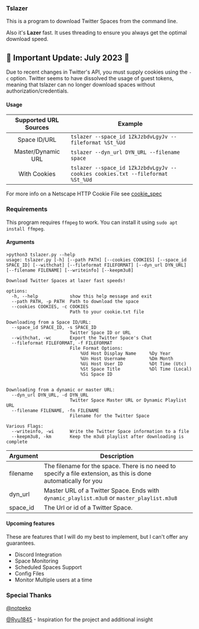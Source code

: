 ### Tslazer

This is a program to download Twitter Spaces from the command line.

Also it's **Lazer** fast. It uses threading to ensure you always get the optimal download speed.

## 🚨 Important Update: July 2023 🚨

Due to recent changes in Twitter's API, you must supply cookies using the `-c` option. Twitter seems to have dissolved the usage of guest tokens, meaning that tslazer can no longer download spaces without authorization/credentials.

#### Usage

| Supported URL Sources | Example                                                                       |
| :-------------------: | ----------------------------------------------------------------------------- |
|     Space ID/URL      | `tslazer --space_id 1ZkJzbdvLgyJv --fileformat %St_%Ud`                       |
|  Master/Dynamic URL   | `tslazer --dyn_url DYN_URL --filename space`                                  |
|     With Cookies      | `tslazer --space_id 1ZkJzbdvLgyJv --cookies cookies.txt --fileformat %St_%Ud` |

For more info on a Netscape HTTP Cookie File see [cookie_spec](https://curl.se/rfc/cookie_spec.html)

### Requirements

This program requires `ffmpeg` to work. You can install it using `sudo apt install ffmpeg`.

#### Arguments

    >python3 tslazer.py --help
    usage: tslazer.py [-h] [--path PATH] [--cookies COOKIES] [--space_id SPACE_ID] [--withchat] [--fileformat FILEFORMAT] [--dyn_url DYN_URL] [--filename FILENAME] [--writeinfo] [--keepm3u8]

    Download Twitter Spaces at lazer fast speeds!

    options:
      -h, --help            show this help message and exit
      --path PATH, -p PATH  Path to download the space
      --cookies COOKIES, -c COOKIES
                            Path to your cookie.txt file

    Downloading from a Space ID/URL:
      --space_id SPACE_ID, -s SPACE_ID
                            Twitter Space ID or URL
      --withchat, -wc       Export the Twitter Space's Chat
      --fileformat FILEFORMAT, -f FILEFORMAT
                            File Format Options:
                                %Ud Host Display Name     %Dy Year
                                %Un Host Username         %Dm Month
                                %Ui Host User ID          %Dt Time (Utc)
                                %St Space Title           %Dl Time (Local)
                                %Si Space ID


    Downloading from a dynamic or master URL:
      --dyn_url DYN_URL, -d DYN_URL
                            Twitter Space Master URL or Dynamic Playlist URL
      --filename FILENAME, -fn FILENAME
                            Filename for the Twitter Space

    Various Flags:
      --writeinfo, -wi      Write the Twitter Space information to a file
      --keepm3u8, -km       Keep the m3u8 playlist after downloading is complete

| Argument | Description                                                                                                     |
| -------- | --------------------------------------------------------------------------------------------------------------- |
| filename | The filename for the space. There is no need to specify a file extension, as this is done automatically for you |
| dyn_url  | Master URL of a Twitter Space. Ends with `dynamic_playlist.m3u8` or `master_playlist.m3u8`                      |
| space_id | The Url or id of a Twitter Space.                                                                               |

#### Upcoming features

These are features that I will do my best to implement, but I can't offer any guarantees.

-   Discord Integration
-   Space Monitoring
-   Scheduled Spaces Support
-   Config Files
-   Monitor Multiple users at a time

### Special Thanks

[@notpeko](https://github.com/notpeko "@notpeko")

[@Ryu1845](https://github.com/Ryu1845 "@Ryu1845") - Inspiration for the project and additional insight
